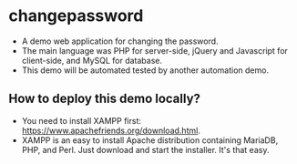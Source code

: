 # changepassword
- A demo web application for changing the password.
- The main language was PHP for server-side, jQuery and Javascript for client-side, and MySQL for database. 
- This demo will be automated tested by another automation demo.

## How to deploy this demo locally?
- You need to install XAMPP first: https://www.apachefriends.org/download.html.
- XAMPP is an easy to install Apache distribution containing MariaDB, PHP, and Perl. Just download and start the installer. It's that easy.
